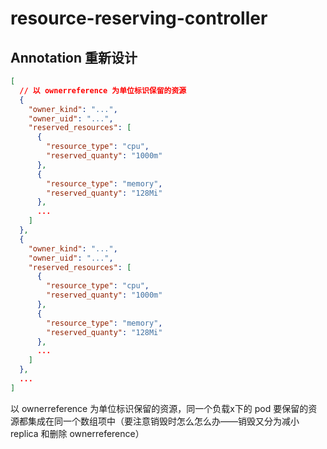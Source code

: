 # resource-reserving-controller

## Annotation 重新设计

```json
[
  // 以 ownerreference 为单位标识保留的资源
  {
    "owner_kind": "...",
    "owner_uid": "...",
    "reserved_resources": [
      {
        "resource_type": "cpu",
        "reserved_quanty": "1000m"
      },
      {
        "resource_type": "memory",
        "reserved_quanty": "128Mi"
      },
      ...
    ]
  },
  {
    "owner_kind": "...",
    "owner_uid": "...",
    "reserved_resources": [
      {
        "resource_type": "cpu",
        "reserved_quanty": "1000m"
      },
      {
        "resource_type": "memory",
        "reserved_quanty": "128Mi"
      },
      ...
    ]
  },
  ...
]
```

以 ownerreference 为单位标识保留的资源，同一个负载x下的 pod 要保留的资源都集成在同一个数组项中（要注意销毁时怎么怎么办——销毁又分为减小 replica 和删除 ownerreference）